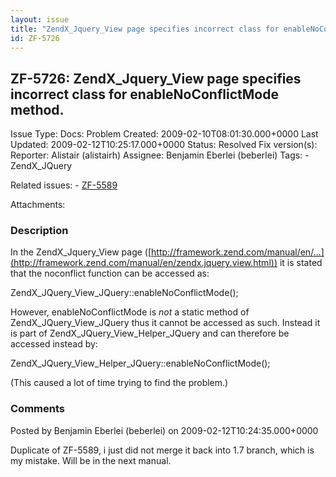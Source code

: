 ```yaml
---
layout: issue
title: "ZendX_Jquery_View page specifies incorrect class for enableNoConflictMode method."
id: ZF-5726
---
```


ZF-5726: ZendX\_Jquery\_View page specifies incorrect class for enableNoConflictMode method.
--------------------------------------------------------------------------------------------

 Issue Type: Docs: Problem Created: 2009-02-10T08:01:30.000+0000 Last Updated: 2009-02-12T10:25:17.000+0000 Status: Resolved Fix version(s): 
 Reporter:  Alistair (alistairh)  Assignee:  Benjamin Eberlei (beberlei)  Tags: - ZendX\_JQuery
 
 Related issues: - [ZF-5589](/issues/browse/ZF-5589)
 
 Attachments: 
### Description

In the ZendX\_Jquery\_View page ([http://framework.zend.com/manual/en/…](http://framework.zend.com/manual/en/zendx.jquery.view.html)) it is stated that the noconflict function can be accessed as:

ZendX\_JQuery\_View\_JQuery::enableNoConflictMode();

However, enableNoConflictMode is _not_ a static method of ZendX\_JQuery\_View\_JQuery thus it cannot be accessed as such. Instead it is part of ZendX\_JQuery\_View\_Helper\_JQuery and can therefore be accessed instead by:

ZendX\_JQuery\_View\_Helper\_JQuery::enableNoConflictMode();

(This caused a lot of time trying to find the problem.)

 

 

### Comments

Posted by Benjamin Eberlei (beberlei) on 2009-02-12T10:24:35.000+0000

Duplicate of ZF-5589, i just did not merge it back into 1.7 branch, which is my mistake. Will be in the next manual.

 

 